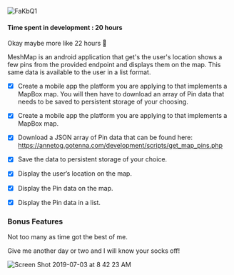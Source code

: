 ![FaKbQ1](https://user-images.githubusercontent.com/7444521/60607779-d365af80-9d72-11e9-86a5-d8ca8c1d18e8.jpg)

#### Time spent in development : 20 hours

Okay maybe more like 22 hours 😬

MeshMap is an android application that get's the user's location shows a few pins from the provided endpoint and displays them on the map.  This same data is available to the user in a list format.

- [x] Create a mobile app the platform you are applying to that implements a MapBox map. You will then have to download an array of Pin data that needs to be saved to persistent storage of your choosing.

- [x] Create a mobile app the platform you are applying to that implements a MapBox map.

- [x] Download a JSON array of Pin data that can be found here: https://annetog.gotenna.com/development/scripts/get_map_pins.php

- [x] Save the data to persistent storage of your choice.

- [x] Display the user’s location on the map.

- [x] Display the Pin data on the map.

- [x] Display the Pin data in a list.

### Bonus Features

Not too many as time got the best of me.

Give me another day or two and I will know your socks off!

![Screen Shot 2019-07-03 at 8 42 23 AM](https://user-images.githubusercontent.com/7444521/60605515-88499d80-9d6e-11e9-810f-c262a7a28f55.png)

